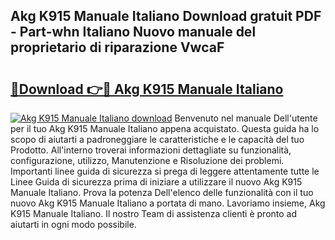 ## Akg K915 Manuale Italiano Download gratuit PDF - Part-whn Italiano Nuovo manuale del proprietario di riparazione VwcaF

# <h2><a href="http://df9mnpw.blite.top/?on=Akg+K915+Manuale+Italiano">🔗Download 👉🔴 Akg K915 Manuale Italiano</a></h2>

[![Akg K915 Manuale Italiano download](https://i.imgur.com/lujVjoI.png)](http://df9mnpw.blite.top/?on=Akg+K915+Manuale+Italiano)
Benvenuto nel manuale Dell'utente per il tuo Akg K915 Manuale Italiano appena acquistato. Questa guida ha lo scopo di aiutarti a padroneggiare le caratteristiche e le capacità del tuo Prodotto. All'interno troverai informazioni dettagliate su funzionalità, configurazione, utilizzo, Manutenzione e Risoluzione dei problemi. Importanti linee guida di sicurezza si prega di leggere attentamente tutte le Linee Guida di sicurezza prima di iniziare a utilizzare il nuovo Akg K915 Manuale Italiano. Prova la potenza Dell'elenco delle funzionalità con il tuo nuovo Akg K915 Manuale Italiano a portata di mano. Lavoriamo insieme, Akg K915 Manuale Italiano. Il nostro Team di assistenza clienti è pronto ad aiutarti in ogni modo possibile.
